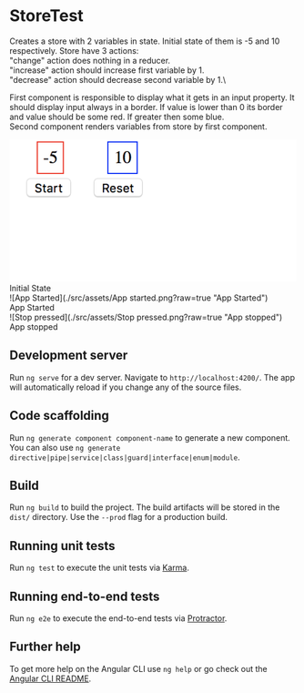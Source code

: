 # StoreTest

Creates a store with 2 variables in state.
Initial state of them is -5 and 10 respectively.
Store have 3 actions:\
"change" action does nothing in a reducer.\
"increase" action should increase first variable by 1.\
"decrease" action should decrease second variable by 1.\

First component is responsible to display what it gets in an input property. It should display input always in a border. If value is lower than 0 its border and value should be some red. If greater then some blue.\
Second component renders variables from store by first component.

![Initial State](./src/assets/InitialState.png?raw=true "Initial State")
Initial State\
![App Started](./src/assets/App started.png?raw=true "App Started")\
App Started\
![Stop pressed](./src/assets/Stop pressed.png?raw=true "App stopped")\
App stopped
## Development server

Run `ng serve` for a dev server. Navigate to `http://localhost:4200/`. The app will automatically reload if you change any of the source files.

## Code scaffolding

Run `ng generate component component-name` to generate a new component. You can also use `ng generate directive|pipe|service|class|guard|interface|enum|module`.

## Build

Run `ng build` to build the project. The build artifacts will be stored in the `dist/` directory. Use the `--prod` flag for a production build.

## Running unit tests

Run `ng test` to execute the unit tests via [Karma](https://karma-runner.github.io).

## Running end-to-end tests

Run `ng e2e` to execute the end-to-end tests via [Protractor](http://www.protractortest.org/).

## Further help

To get more help on the Angular CLI use `ng help` or go check out the [Angular CLI README](https://github.com/angular/angular-cli/blob/master/README.md).
